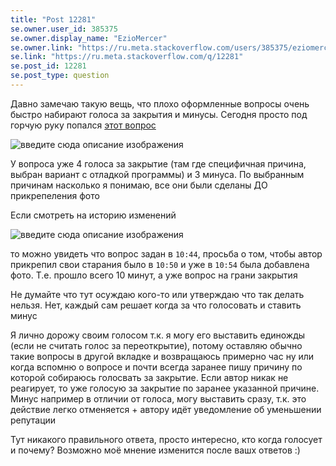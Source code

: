 ```yaml
---
title: "Post 12281"
se.owner.user_id: 385375
se.owner.display_name: "EzioMercer"
se.owner.link: "https://ru.meta.stackoverflow.com/users/385375/eziomercer"
se.link: "https://ru.meta.stackoverflow.com/q/12281"
se.post_id: 12281
se.post_type: question
---
```

<p>Давно замечаю такую вещь, что плохо оформленные вопросы очень быстро набирают голоса за закрытия и минусы. Сегодня просто под горчую руку попался <a href="https://ru.stackoverflow.com/questions/1482693/%d0%9a%d0%b0%d0%ba-%d1%81%d0%be%d1%80%d1%82%d0%b8%d1%80%d0%be%d0%b2%d0%b0%d1%82%d1%8c-%d1%87%d0%b8%d1%81%d0%bb%d0%b0-%d0%b8%d0%b7-%d0%bc%d0%b0%d1%81%d1%81%d0%b8%d0%b2%d0%b0-%d1%87%d0%b5%d1%82%d0%bd%d1%8b%d0%b5-%d0%b8-%d0%bd%d0%b5%d1%87%d0%b5%d1%82%d0%bd%d1%8b%d0%b5-%d0%b2-%d0%bf%d1%83%d1%81%d1%82%d1%8b%d0%b5-%d0%bc%d0%b0%d1%81%d1%81%d0%b8%d0%b2%d1%8b">этот вопрос</a></p>
<p><img src="https://i.stack.imgur.com/TVhvI.png" alt="введите сюда описание изображения" /></p>
<p>У вопроса уже 4 голоса за закрытие (там где специфичная причина, выбран вариант с отладкой программы) и 3 минуса. По выбранным причинам насколько я понимаю, все они были сделаны ДО прикрепеления фото</p>
<p>Если смотреть на историю изменений</p>
<p><img src="https://i.stack.imgur.com/6E2ih.png" alt="введите сюда описание изображения" /></p>
<p>то можно увидеть что вопрос задан в <code>10:44</code>, просьба о том, чтобы автор прикрепил свои старания было в <code>10:50</code> и уже в <code>10:54</code> была добавлена фото. Т.е. прошло всего 10 минут, а уже вопрос на грани закрытия</p>
<p>Не думайте что тут осуждаю кого-то или утверждаю что так делать нельзя. Нет, каждый сам решает когда за что голосовать и ставить минус</p>
<p>Я лично дорожу своим голосом т.к. я могу его выставить единожды (если не считать голос за переоткрытие), потому оставляю обычно такие вопросы в другой вкладке и возвращаюсь примерно час ну или когда вспомню о вопросе и почти всегда заранее пишу причину по которой собираюсь голосвать за закрытие. Если автор никак не реагирует, то уже голосую за закрытие по заранее указанной причине. Минус например в отличии от голоса, могу выставить сразу, т.к. это действие легко отменяется + автору идёт уведомление об уменьшении репутации</p>
<p>Тут никакого правильного ответа, просто интересно, кто когда голосует и почему? Возможно моё мнение изменится после вашх ответов :)</p>
